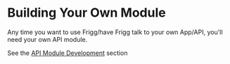 # Building Your Own Module

Any time you want to use Frigg/have Frigg talk to your own App/API, you'll need your own API module.

See the [API Module Development](broken-reference) section
